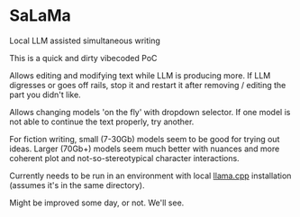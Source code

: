 # SaLaMa
Local LLM assisted simultaneous writing

This is a quick and dirty vibecoded PoC

Allows editing and modifying text while LLM is producing more. If LLM digresses or goes off rails, stop it and restart it after removing / editing the part you didn't like.

Allows changing models 'on the fly' with dropdown selector. If one model is not able to continue the text properly, try another. 

For fiction writing, small (7-30Gb) models seem to be good for trying out ideas. Larger (70Gb+) models seem much better with nuances and more coherent plot and not-so-stereotypical character interactions.


Currently needs to be run in an environment with local [llama.cpp](https://github.com/ggml-org/llama.cpp) installation (assumes it's in the same directory).

Might be improved some day, or not. We'll see.
